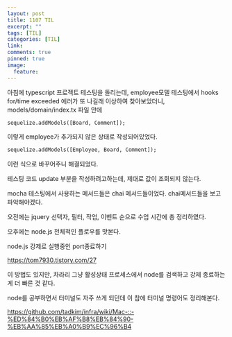 ```yaml
---
layout: post
title: 1107 TIL
excerpt: ""
tags: [TIL]
categories: [TIL]
link:
comments: true
pinned: true
image:
  feature:
---
```


아침에 typescript 프로젝트 테스팅을 돌리는데, employee모델 테스팅에서 hooks for/time exceeded 에러가 또 나길래 이상하여 찾아보았더니, models/domain/index.tx 파일 안에

~~~ html
sequelize.addModels([Board, Comment]);
~~~

이렇게 employee가 추가되지 않은 상태로 작성되어있었다.

~~~ html
sequelize.addModels([Employee, Board, Comment]);
~~~

이런 식으로 바꾸어주니 해결되었다.

테스팅 코드 update 부분을 작성하려고하는데, 제대로 값이 조회되지 않는다.

mocha 테스팅에서 사용하는 메서드들은 chai 메서드들이었다. chai메서드들을 보고 파악해야겠다.


오전에는 jquery 선택자, 필터, 작업, 이벤트 순으로 수업 시간에 총 정리하였다.

오후에는 node.js 전체적인 플로우를 맛본다.

node.js 강제로 실행중인 port종료하기

<https://tom7930.tistory.com/27>

이 방법도 있지만, 차라리 그냥 활성상태 프로세스에서 node를 검색하고 강제 종료하는 게 더 빠른 것 같다.

node를 공부하면서 터미널도 자주 쓰게 되던데 이 참에 터미널 명령어도 정리해본다.

<https://github.com/tadkim/infra/wiki/Mac-::-%ED%84%B0%EB%AF%B8%EB%84%90-%EB%AA%85%EB%A0%B9%EC%96%B4>

